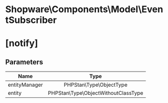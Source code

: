 # Shopware\Components\Model\EventSubscriber

# [notify] [](https://github.com/shopware/shopware/blob/5.6/engine/Shopware/Components/Model/EventSubscriber.php#L196)

## Parameters

| Name        | Type           |
| ------------- |:-------------:|
| entityManager        | PHPStan\Type\ObjectType           |
| entity        | PHPStan\Type\ObjectWithoutClassType           |
